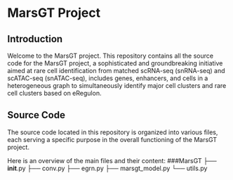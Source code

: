 # MarsGT Project

## Introduction

Welcome to the MarsGT project. This repository contains all the source code for the MarsGT project, a sophisticated and groundbreaking initiative aimed at rare cell identification from matched scRNA-seq (snRNA-seq) and scATAC-seq (snATAC-seq), includes genes, enhancers, and cells in a heterogeneous graph to simultaneously identify major cell clusters and rare cell clusters based on eRegulon.

## Source Code

The source code located in this repository is organized into various files, each serving a specific purpose in the overall functioning of the MarsGT project.

Here is an overview of the main files and their content:
###MarsGT
├── __init__.py
├── conv.py
├── egrn.py
├── marsgt_model.py
└── utils.py

